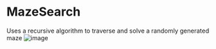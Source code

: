 # MazeSearch
Uses a recursive algorithm to traverse and solve a randomly generated maze
![image](https://github.com/mtsang9578/MazeSearch/blob/master/screencapture.gif)
